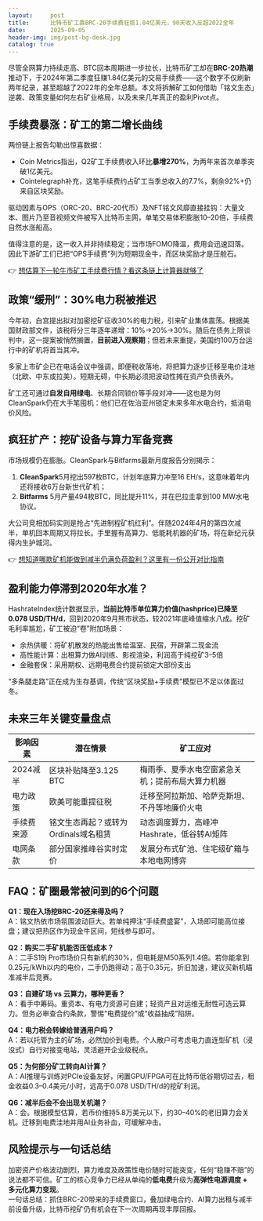 ```yaml
---
layout:     post
title:      比特币矿工靠BRC-20手续费狂揽1.84亿美元，90天收入反超2022全年
date:       2025-09-05
header-img: img/post-bg-desk.jpg
catalog: true
---
```


尽管全网算力持续走高、BTC回本周期进一步拉长，比特币矿工却在**BRC-20热潮**推动下，于2024年第二季度狂赚1.84亿美元的交易手续费——这个数字不仅刷新两年纪录，甚至超越了2022年的全年总额。本文将拆解矿工如何借助「铭文生态」逆袭、政策变量如何左右矿业格局，以及未来几年真正的盈利Pivot点。

## 手续费暴涨：矿工的第二增长曲线

两份链上报告勾勒出惊喜数据：

* Coin Metrics指出，Q2矿工手续费收入环比**暴增270%**，为两年来首次单季突破1亿美元。  
* Cointelegraph补充，这笔手续费约占矿工当季总收入的7.7%，剩余92%+仍来自区块奖励。

驱动因素与OPS（ORC-20、BRC-20代币）及NFT铭文风靡直接挂钩：大量文本、图片乃至音视频文件被写入比特币主网，单笔交易体积膨胀10–20倍，手续费自然水涨船高。

值得注意的是，这一收入并非持续稳定；当市场FOMO降温，费用会迅速回落。因此下游矿工们已把“OPS手续费”列为短期现金牛，而区块奖励才是压舱石。

👉 [想估算下一轮牛市矿工手续费行情？看这条链上计算器就够了](https://okxdog.com/)

## 政策“缓刑”：30%电力税被推迟

今年初，白宫提出拟对加密挖矿征收30%的电力税，引来矿业集体震荡。根据美国财政部文件，该税将分三年逐年递增：10%→20%→30%。随后在债务上限谈判中，这一提案被悄然搁置，**目前进入观察期**；但若未来重提，美国约100万台运行中的矿机将首当其冲。

多家上市矿企已在电话会议中强调，即便税收落地，将把算力逐步迁移至电价洼地（北欧、中东或拉美）。短期无碍，中长期必须把波动性摊在资产负债表外。

矿工还可通过**自发自用绿电**、长期合同锁价等手段对冲——这也是为何CleanSpark仍在大手笔囤机：他们已在佐治亚州锁定未来多年水电合约，抵消电价风险。

## 疯狂扩产：挖矿设备与算力军备竞赛

市场规模仍在膨胀。CleanSpark与Bitfarms最新月度报告分别揭示：

1. **CleanSpark**5月挖出597枚BTC，计划年底算力冲至16 EH/s，这意味着年内还将接收6万台新世代矿机；  
2. **Bitfarms** 5月产量494枚BTC，同比提升11%，并在巴拉圭拿到100 MW水电协议。

大公司竞相加码实则是抢占“先进制程矿机红利”。伴随2024年4月的第四次减半，单机回本周期又将拉长。手里握有高算力、低能耗机器的矿场，将在新纪元获得内生护城河。

👉 [想知道哪款矿机能做到减半仍满负荷盈利？这里有一份公开对比指南](https://okxdog.com/)

## 盈利能力停滞到2020年水准？

HashrateIndex统计数据显示，**当前比特币单位算力价值(hashprice)已降至0.078 USD/TH/d**，回到2020年9月熊市状态，较2021年底峰值缩水八成。挖矿毛利率尴尬，矿工被迫“卷”附加场景：

* 余热供暖：将矿机散发的热能出售给温室、民宿，开辟第二现金流  
* 高性能计算：出租算力做AI训练、影视渲染，利润高于纯挖矿3–5倍  
* 金融套保：采用期权、远期电费合约提前锁定大部份支出

“多条腿走路”正在成为生存基调，传统“区块奖励+手续费”模型已不足以体面过冬。

## 未来三年关键变量盘点

| 影响因素 | 潜在情景 | 矿工应对
| -------- | -------- | --------
| 2024减半 | 区块补贴降至3.125 BTC | 梅雨季、夏季水电空窗紧急关机；提前布局大算力机器
| 电力政策 | 欧美可能重提征税 | 迁移至阿拉斯加、哈萨克斯坦、不丹等地廉价火电
| 手续费来源 | 铭文生态再起？或转为Ordinals域名租赁 | 动态调度算力，高峰冲Hashrate，低谷转AI矩阵
| 电网条款 | 部分国家推峰谷实时定价 | 发展分布式矿池、住宅级矿箱与本地电网博弈

## FAQ：矿圈最常被问到的6个问题

**Q1：现在入场挖BRC-20还来得及吗？**  
A：铭文热依市场氛围波动巨大。若单纯押注“手续费盛宴”，入场即可能高位接盘；建议把热区作为现金牛区间，短线参与即可。

**Q2：购买二手矿机能否压低成本？**  
A：二手S19j Pro市场价只有新机的30%，但电耗是M50系列1.4倍。若你能拿到0.25元/kWh以内的电价，二手仍跑得动；高于0.35元，折旧加速，建议买新机瞄准减半后竞赛。

**Q3：自建矿场 vs 云算力，哪种更香？**  
A：看手中筹码。重资本、有电力资源可自建；轻资产且对运维无耐性可选云算力。但务必审查合约条款，警惕“电费提价”或“收益抽成”陷阱。

**Q4：电力税会转嫁给普通用户吗？**  
A：若以托管为主的矿场，必然加价到电费。个人散户可考虑电力直连型矿机（浸没式）自行对接变电站，灵活避开企业级税点。

**Q5：为何部分矿工转向AI计算？**  
A：AI推理与训练对PCIe设备友好，闲置GPU/FPGA可在比特币低谷期切过去，租金收益0.3–0.4美元/小时，远高于0.078 USD/TH/d的挖矿利润。

**Q6：减半后会不会出现关机潮？**  
A：会。根据模型估算，若币价维持5.8万美元以下，约30–40%的老旧算力会关机。迁移到电费洼地并用AI业务补血，可缓解冲击。

## 风险提示与一句话总结

加密资产价格波动剧烈，算力难度及政策性电价随时可能突变，任何“稳赚不赔”的说法都不可信。矿工的核心竞争力已经从单纯的**低电费**升级为**高弹性电源调度 + 多元化算力变现**。  
一句话总结：抓住BRC-20带来的手续费窗口，叠加绿电合约、AI算力出租与减半前设备升级，比特币挖矿仍有机会在下一次周期再现丰厚回报。